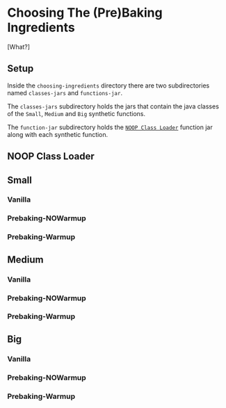 # Choosing The (Pre)Baking Ingredients

[What?]

## Setup

Inside the `choosing-ingredients` directory there are two subdirectories named 
`classes-jars` and `functions-jar`.

The `classes-jars` subdirectory holds the jars that contain the java classes of the 
`Small`, `Medium` and `Big` synthetic functions.

The `function-jar` subdirectory holds the 
[`NOOP Class Loader`](https://github.com/paulofelipefeitosa/serverless-handlers/tree/master/functions/java/noop-class-loader) 
function jar along with each synthetic function.

## NOOP Class Loader

## Small

### Vanilla

### Prebaking-NOWarmup

### Prebaking-Warmup

## Medium

### Vanilla

### Prebaking-NOWarmup

### Prebaking-Warmup

## Big

### Vanilla

### Prebaking-NOWarmup

### Prebaking-Warmup